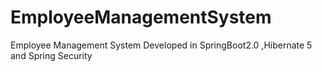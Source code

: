 # EmployeeManagementSystem
Employee Management System Developed in SpringBoot2.0 ,Hibernate 5 and Spring Security
